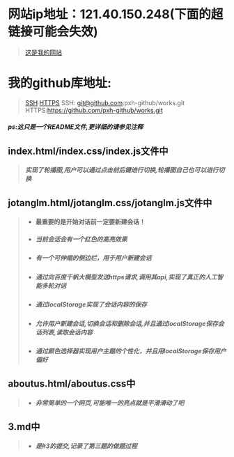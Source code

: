 # 网站ip地址：121.40.150.248(下面的超链接可能会失效)
>[这是我的网站](121.40.150.248)
# 我的github库地址:
>[SSH](git@github.com:pxh-github/works.git)
>[HTTPS](https://github.com/pxh-github/works.git)
>SSH: git@github.com:pxh-github/works.git
>HTTPS:https://github.com/pxh-github/works.git
##### ps:这只是一个README文件,更详细的请参见注释
## index.html/index.css/index.js文件中
>##### 实现了轮播图,用户可以通过点击前后键进行切换,轮播图自己也可以进行切换
## jotanglm.html/jotanglm.css/jotanglm.js文件中
>* #### 最重要的是开始对话前一定要新建会话！
>* ##### 当前会话会有一个红色的高亮效果
>* ##### 有一个可伸缩的侧边栏，用于用户新建会话
>* ##### 通过向百度千帆大模型发送https请求,调用其api,实现了真正的人工智能多轮对话
>* ##### 通过localStorage实现了会话内容的保存
>* ##### 允许用户新建会话,切换会话和删除会话,并且通过localStorage保存会话列表,读取会话内容
>* ##### 通过颜色选择器实现用户主题的个性化，并且用localStorage保存用户偏好
## aboutus.html/aboutus.css中
>* ##### 非常简单的一个网页,可能唯一的亮点就是平滑滑动了吧
## 3.md中
>* ##### 是#3的提交,记录了第三题的做题过程